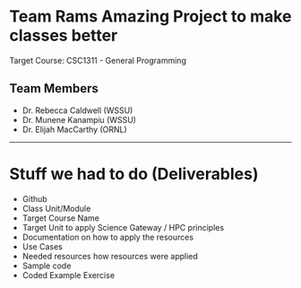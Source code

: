 # Team Rams Amazing Project to make classes better

Target Course: CSC1311 - General Programming

## Team Members
* Dr. Rebecca Caldwell (WSSU)
* Dr. Munene Kanampiu (WSSU)
* Dr. Elijah MacCarthy (ORNL)

---
# Stuff we had to do (Deliverables)
* Github
 * Class Unit/Module
 * Target Course Name
 * Target Unit to apply Science Gateway / HPC principles
 * Documentation on how to apply the resources
 * Use Cases
 * Needed resources how resources were applied
* Sample code
 * Coded Example Exercise
